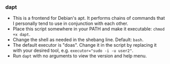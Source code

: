 ### dapt
- This is a frontend for Debian's apt. It performs chains of commands that I personally tend to use in conjunction with each other.
- Place this script somewhere in your PATH and make it executable: `chmod +x dapt`.
- Change the shell as needed in the shebang line. Default: `bash`.
- The default executor is "doas". Change it in the script by replacing it with your desired tool, e.g. `executor="sudo -i -u user2"`.
- Run `dapt` with no arguments to view the version and help menu.
